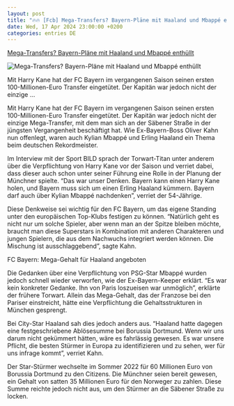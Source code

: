 ```yaml
---
layout: post
title: "🔥🔥 [Fcb] Mega-Transfers? Bayern-Pläne mit Haaland und Mbappé enthüllt"
date: Wed, 17 Apr 2024 23:00:00 +0200
categories: entries DE
---
```

[Mega-Transfers? Bayern-Pläne mit Haaland und Mbappé enthüllt](https://fcbinside.de/2024/04/17/mega-transfers-bayern-plaene-mit-haaland-und-mbappe-enthuellt/)

![Mega-Transfers? Bayern-Pläne mit Haaland und Mbappé enthüllt](https://fcbinside.de/wp-content/uploads/2024/04/imago1043876021h.jpg)

Mit Harry Kane hat der FC Bayern im vergangenen Saison seinen ersten 100-Millionen-Euro Transfer eingetütet. Der Kapitän war jedoch nicht der einzige ...

Mit Harry Kane hat der FC Bayern im vergangenen Saison seinen ersten 100-Millionen-Euro Transfer eingetütet. Der Kapitän war jedoch nicht der einzige Mega-Transfer, mit dem man sich an der Säbener Straße in der jüngsten Vergangenheit beschäftigt hat. Wie Ex-Bayern-Boss Oliver Kahn nun offenlegt, waren auch Kylian Mbappé und Erling Haaland ein Thema beim deutschen Rekordmeister.







Im Interview mit der Sport BILD sprach der Torwart-Titan unter anderem über die Verpflichtung von Harry Kane vor der Saison und verriet dabei, dass dieser auch schon unter seiner Führung eine Rolle in der Planung der Münchner spielte. “Das war unser Denken. Bayern kann einen Harry Kane holen, und Bayern muss sich um einen Erling Haaland kümmern. Bayern darf auch über Kylian Mbappé nachdenken”, verriet der 54-Jährige.

Diese Denkweise sei wichtig für den FC Bayern, um das eigene Standing unter den europäischen Top-Klubs festigen zu können. “Natürlich geht es nicht nur um solche Spieler, aber wenn man an der Spitze bleiben möchte, braucht man diese Superstars in Kombination mit anderen Charakteren und jungen Spielern, die aus dem Nachwuchs integriert werden können. Die Mischung ist ausschlaggebend”, sagte Kahn.

FC Bayern: Mega-Gehalt für Haaland angeboten

Die Gedanken über eine Verpflichtung von PSG-Star Mbappé wurden jedoch schnell wieder verworfen, wie der Ex-Bayern-Keeper erklärt. “Es war kein konkreter Gedanke. Ihn von Paris loszueisen war unmöglich”, erklärte der frühere Torwart. Allein das Mega-Gehalt, das der Franzose bei den Pariser einstreicht, hätte eine Verpflichtung die Gehaltsstrukturen in München gesprengt.

Bei City-Star Haaland sah dies jedoch anders aus. “Haaland hatte dagegen eine festgeschriebene Ablösesumme bei Borussia Dortmund. Wenn wir uns darum nicht gekümmert hätten, wäre es fahrlässig gewesen. Es war unsere Pflicht, die besten Stürmer in Europa zu identifizieren und zu sehen, wer für uns infrage kommt”, verriet Kahn.

Der Star-Stürmer wechselte im Sommer 2022 für 60 Millionen Euro von Borussia Dortmund zu den Citizens. Die Münchner seien bereit gewesen, ein Gehalt von satten 35 Millionen Euro für den Norweger zu zahlen. Diese Summe reichte jedoch nicht aus, um den Stürmer an die Säbener Straße zu locken.

